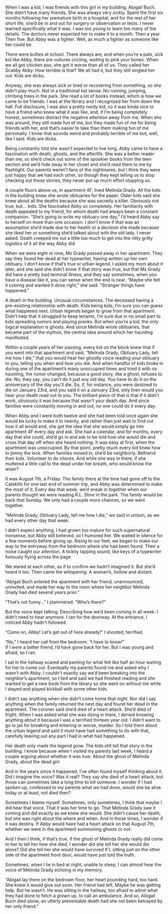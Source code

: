  When I was a kid, I was friends with this girl in my building, Abigail Buch. She didn’t have many friends. She was always very sickly. Spent the first six months following her premature birth in a hospital, and for the rest of her short life, she’d be in and out for surgery or observation or tests. I never learned specifically what it was. I was too young to learn too many of the details. The doctors never expected her to make it to a month. Then a year. Then five. But Abby was a fighter. Well, as much a fighter as someone like her could be.

There were bullies at school. There always are, and when you’re a pale, sick kid like Abby, there are vultures circling, waiting to pick your bones. When we all got chicken pox, she got it worse than all of us. They called her Scabby Abby. How terrible is that? We all had it, but they still singled her out. Kids are dicks.

Anyway, she was always sick or tired or recovering from something, so she didn’t play much. Not in a traditional kid sense. No running, jumping, climbing trees in the park. She read a lot of books instead, which is how we came to be friends. I was at the library and I recognized her from down the hall. Full disclosure, I was also a pretty nerdy kid, so it was kinda nice to have a friend who knew what it was like, and, if I’m being completely honest, sometimes distract the negative attention away from me. When she was around, they still made fun of me, but they made fun of me for being friends with her, and that’s easier to take than them making fun of me personally. I know that sounds weird and probably terrible of me but, well, like I said. Kids are dicks. 

Being constantly told she wasn’t expected to live long, Abby came to have a fascination with death, ghosts, and the afterlife. She was a better reader than me, so she’d check out some of the spookier books from the teen section and we’d hide away in her closet and she’d read them to me by flashlight. Our parents weren’t fans of the nightmares, but I think they were just happy that we had each other, so though they kept telling us to stop checking out those stories, they never put up much effort stopping us. 

A couple floors above us, in apartment 4F, lived Melinda Grady. All the kids in the building knew she wrote obituaries for the paper. Older kids said she knew about all the deaths because she was secretly a killer. Obviously not true, but… kids. She fascinated Abby so completely. Her familiarity with death appealed to my friend, for whom death had always been a constant companion. “She’s going to write my obituary one day,” I’d heard Abby say to herself on more than one occasion. I don’t know if that was an assumption she’d made due to her health or a decision she made because she liked her or something she’d talked about with the old lady. I never asked. Death creeped me out a little too much to get into the nitty gritty logistics of it all the way Abby did.  

When we were eight or nine, Ms Grady passed away in her apartment. They say they found her dead at her typewriter, having written up her own obituary. I don’t know if that’s true or urban legend. I asked my mom about it later, and she said she didn’t know if that story was true, but that Ms Grady did have a pretty bad terminal illness, and they say sometimes, when you have a disease like it, you can sense when the end is near. “Maybe she felt it coming and wanted it done right,” she said. “Stranger things have happened.”  

A death in the building. Unusual circumstances. The deceased having a pre-existing relationship with death. Kids being kids, I’m sure you can guess what happened next. Urban legends began to grow from that apartment. Didn’t help that it struggled to keep tenants, I’m sure due in no small part to kids spreading rumors and playing pranks. But when you’re a kid, the only logical explanation is ghosts. And since Melinda wrote obituaries, that became part of the mythos, the central idea around which her haunting manifested.  

Within a couple years of her passing, every kid on the block knew that if you went into that apartment and said, “Melinda Grady, Obituary Lady, tell me how I die,” that you would hear her ghostly voice reading your obituary to you, telling you when and how you die. And when handful of kids broke in during one of the apartment’s many unoccupied times and tried it with no haunting, the rumor changed, because a good story, like a ghost, refuses to die. No, they say, you can’t do it just any old day. You have to do it on the anniversary of the day you’ll die. So, if, for instance, you were destined to die on January 23rd, and you said it on a January 23rd, only then would you hear your death read out to you. The brilliant piece of that is that if it didn’t work, obviously it was because that wasn’t your death day. And since families were constantly moving in and out, no one could do it every day. 

When Abby and I were both twelve and she had been told once again she would be lucky to make it to twenty, and rather than just wait to find out how it all would end, she got the idea that she would simply go into apartment 4F every day and ask. She had a calendar, and for months, every day that she could, she’d go in and ask to be told how she would die and cross that day off when she heard nothing. It was easy at first, when the apartment was unoccupied. By that point, pretty much every kid knew how to jimmy the lock. When families moved in, she’d be neighborly. Befriend their kids. Volunteer to do chores. And while she was in there, if she muttered a little call to the dead under her breath, who would know the wiser?

It was August 7th, a Friday. The family there at the time had gone off to the Catskills for one last end of summer trip, and Abby was determined to make the most of it. Every day that week, we’d sneak in together when our parents thought we were reading R.L. Stine in the park. The family would be back that Sunday. We only had a couple more chances, so we went together.  

“Melinda Grady, Obituary Lady, tell me how I die,” we said in unison, as we had every other day that week.  

I didn’t expect anything. I had grown too mature for such supernatural nonsense, but Abby still believed, so I humored her. We waited in silence for a few moments before giving up. Rising to our feet, we began to make our way to the entryway from the bedroom where she had been found. Then a noise caught our attention. A tickity tapping sound, like keys of a typewriter furiously flying across the page.   

We stared at each other, as if to confirm we hadn’t imagined it. But she’d heard it too. Then came the whispering. A woman’s, hollow and distant.  

“Abigail Buch entered the apartment with her friend, unannounced, uninvited, and made her way to the room where her neighbor Melinda Grady had died several years prior.”  

“That’s not funny…” I stammered. “Who’s there?”  

But the voice kept talking. Describing how we’d been coming in all week. I didn’t need to hear anymore. I ran for the doorway. At the entrance, I noticed Abby hadn’t followed.  

“Come on, Abby! Let’s get out of here already!” I shouted, terrified.  

“No,” I heard her call from the bedroom. “I have to know!”  
If I were a better friend, I’d have gone back for her. But I was young and afraid, so I ran.  

I sat in the hallway scared and panting for what felt like half an hour waiting for her to come out. Eventually my parents found me and asked why I wasn’t with Abby. I couldn’t exactly say we’d been breaking into the neighbor’s apartment, so I lied and said we had finished reading and she wanted to get a new book from the library so she went on without me while I stayed and played kickball with some other kids.   

I didn’t say anything when she didn’t come home that night. Nor did I say anything when the family returned the next day and found her dead in the apartment. The coroner said she’d died of a heart attack. She’d died of fright. When I was asked what she was doing in there, I denied knowing anything about it because I was a terrified thirteen year old. I didn’t want to go to jail for breaking and entering or worse, murder. So I told them about the urban legend and said it must have had something to do with that, carefully leaving out any part I had in what had happened.

Her death only made the legend grow. The kids still tell that story in the building. I know because when I visited my parents last week, I heard a couple arguing about whether it was true. About the ghost of Melinda Grady, about the dead girl.   

And in the years since it happened, I’ve often found myself thinking about it. Did I imagine the voice? Was it real? They say she died of a heart attack, but those can sometimes take a long time to kill someone. I wonder if I had spoken up, confessed to my parents what we had done, would she be alive today or at least, not died then?   

Sometimes I blame myself. Sometimes, only sometimes, I think that maybe I did hear that voice. That it was her time to go. That Melinda Grady saw it coming and did exactly as we knew she would. She didn’t cause her death, but she was right about the where and when. And in those times, I wonder if it was destiny. If Abby would have had a heart attack on that August 7th, whether we were in the apartment summoning ghosts or not.

And I then I think, if that’s true, if the ghost of Melinda Grady really did come to her to tell her how she died, I wonder did she tell her she would die alone? Did she tell her she would have survived if I, sitting just on the other side of the apartment front door, would have just told the truth.   

Sometimes, when I lie in bed at night, unable to sleep, I can almost hear the voice of Melinda Grady echoing in my memory.  

“Abigail lay there on the bedroom floor, her heart pounding hard, too hard. She knew it would give out soon. Her friend had left. Maybe he was getting help. But he wasn’t. He was sitting in the hallway, too afraid to admit what they had done to fetch a grown up, to call an ambulance. And so, Abigail Buch died alone, an utterly preventable death had she not been betrayed by her only friend.”